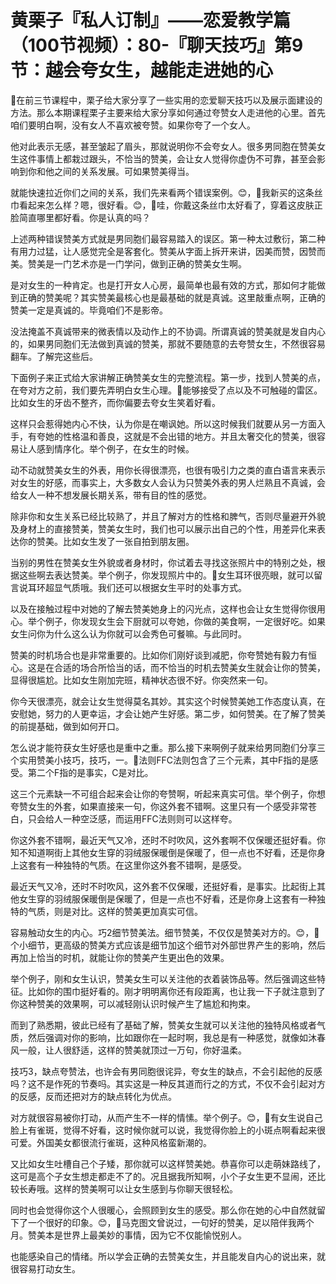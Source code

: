 # 黄栗子『私人订制』——恋爱教学篇（100节视频）：80-『聊天技巧』第9节：越会夸女生，越能走进她的心

🎼在前三节课程中，栗子给大家分享了一些实用的恋爱聊天技巧以及展示面建设的方法。那么本期课程栗子主要来给大家分享如何通过夸赞女人走进他的心里。首先咱们要明白啊，没有女人不喜欢被夸赞。如果你夸了一个女人。

他对此表示无感，甚至皱起了眉头，那就说明你不会夸女人。很多男同胞在赞美女生这件事情上都栽过跟头，不恰当的赞美，会让女人觉得你虚伪不可靠，甚至会影响到你和他之间的关系发展。可如果赞美得当。

就能快速拉近你们之间的关系，我们先来看两个错误案例。😊，🎼我新买的这条丝巾看起来怎么样？嗯，很好看。😊，🎼哇，你戴这条丝巾太好看了，穿着这皮肤正脸简直哪里都好看。你是认真的吗？

上述两种错误赞美方式就是男同胞们最容易踏入的误区。第一种太过敷衍，第二种有用力过猛，让人感觉完全是客套化。赞美从字面上拆开来讲，因美而赞，因赞而美。赞美是一门艺术亦是一门学问，做到正确的赞美女生啊。

是对女生的一种肯定。也是打开女人心房，最简单也最有效的方式，那如何才能做到正确的赞美呢？其实赞美最核心也是最基础的就是真诚。这里敲重点啊，正确的赞美一定是真诚的。毕竟咱们不是影帝。

没法掩盖不真诚带来的微表情以及动作上的不协调。所谓真诚的赞美就是发自内心的，如果男同胞们无法做到真诚的赞美，那就不要随意的去夸赞女生，不然很容易翻车。了解完这些后。

下面例子来正式给大家讲解正确赞美女生的完整流程。第一步，找到人赞美的点，在夸对方之前，我们要先弄明白女生心理。🎼能够接受了点以及不可触碰的雷区。比如女生的牙齿不整齐，而你偏要去夸女生笑着好看。

这样只会惹得她内心不快，认为你是在嘲讽她。所以这时候我们就要从另一方面入手，有夸她的性格温和善良，这就是不会出错的地方。并且太奢交化的赞美，很容易让人感到情序化。举个例子，在女生的时候。

动不动就赞美女生的外表，用你长得很漂亮，也很有吸引力之类的直白语言来表示对女生的好感，而事实上，大多数女人会认为只赞美外表的男人烂熟且不真诚，会给女人一种不想发展长期关系，带有目的性的感觉。

除非你和女生关系已经比较熟了，并且了解对方的性格和脾气，否则尽量避开外貌及身材上的直接赞美，赞美女生时，我们也可以展示出自己的个性，用差异化来表达你的赞美。比如女生发了一张自拍到朋友圈。

当别的男性在赞美女生外貌或者身材时，你试着去寻找这张照片中的特别之处，根据这些啊去表达赞美。举个例子，你发现照片中的。🎼女生耳环很亮眼，就可以留言说耳环超显气质哦。我们还可以根据女生平时的处事方式。

以及在接触过程中对她的了解去赞美她身上的闪光点，这样也会让女生觉得你很用心。举个例子，你发现女生会下厨就可以夸她，你做的美食啊，一定很好吃。如果女生问你为什么这么认为你就可以会秀色可餐嘛。与此同时。

赞美的时机场合也是非常重要的。比如你们刚好谈到减肥，你夸赞她有毅力有恒心。这是在合适的场合所恰当的话，而不恰当的时机去赞美女生就会让你的赞美，显得很尴尬。比如女生刚加完班，精神状态很不好。你突然来一句。

你今天很漂亮，就会让女生觉得莫名其妙。其实这个时候赞美她工作态度认真，在安慰她，努力的人更幸运，才会让她产生好感。第二步，如何赞美。在了解了赞美的前提基础，做到如何开口。

怎么说才能符获女生好感也是重中之重。那么接下来啊例子就来给男同胞们分享三个实用赞美小技巧，技巧，一。🎼法则FFC法则包含了三个元素，其中F指的是感受。第二个F指的是事实，C是对比。

这三个元素缺一不可组合起来会让你的夸赞啊，听起来真实可信。举个例子，你想夸赞女生的外套，如果直接来一句，你这外套不错啊。这里只有一个感受非常苍白，只会给人一种空泛感，而运用FFC法则则可以这样夸。

你这外套不错啊，最近天气又冷，还时不时吹风，这外套啊不仅保暖还挺好看。你知不知道啊街上其他女生穿的羽绒服保暖倒是保暖了，但一点也不好看，还是你身上这套有一种独特的气质。在这里你这外套不错啊，是感受。

最近天气又冷，还时不时吹风，这外套不仅保暖，还挺好看，是事实。比起街上其他女生穿的羽绒服保暖倒是保暖了，但是一点也不好看，还是你身上这套有一种独特的气质，则是对比。这样的赞美更加真实可信。

容易触动女生的内心。巧2细节赞美法。细节赞美，不仅仅是赞美对方的。😊，🎼个小细节，更高级的赞美方式应该是细节加这个细节对外部世界产生的影响，然后再加上恰当的时机，就能让你的赞美产生更出色的效果。

举个例子，刚和女生认识，赞美女生可以关注他的衣着装饰品等。然后强调这些特征。比如你的围巾挺好看的。刚才明明离你还有段距离，也让我一下子就注意到了你这种赞美的效果啊，可以减轻刚认识时候产生了尴尬和拘束。

而到了熟悉期，彼此已经有了基础了解，赞美女生就可以关注他的独特风格或者气质，然后强调对你的影响，比如跟你在一起时啊，我总是有一种感觉，就像如沐春风一般，让人很舒适，这样的赞美就顶过一万句，你好温柔。

技巧3，缺点夸赞法，也许会有男同胞很诧异，夸女生的缺点，不会引起他的反感吗？这不是作死的节奏吗。其实这是一种反其道而行之的方式，不仅不会引起对方的反感，反而还把对方的缺点转化为优点。

对方就很容易被你打动，从而产生不一样的情愫。举个例子。😊，🎼有女生说自己脸上有雀斑，觉得不好看，这时候你就可以说，我觉得你脸上的小斑点啊看起来很可爱。外国美女都很流行雀斑，这种风格蛮新潮的。

又比如女生吐槽自己个子矮，那你就可以这样赞美她。恭喜你可以走萌妹路线了，这可是高个子女生想走都走不了的。况且据我所知啊，小个子女生更不显闹，还比较长寿哦。这样的赞美啊可以让女生感到与你聊天很轻松。

同时也会觉得你这个人很暖心，会照顾到女生的感受。那么你在她的心中自然就留下了一个很好的印象。😊，🎼马克图文曾说过，一句好的赞美，足以陪伴我两个月。赞美本是世界上最美妙的事情，因为它不仅能愉悦别人。

也能感染自己的情绪。所以学会正确的去赞美女生，并且能发自内心的说出来，就很容易打动女生。